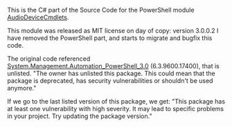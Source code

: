 This is the C# part of the Source Code for the PowerShell module [AudioDeviceCmdlets](https://github.com/frgnca/AudioDeviceCmdlets).

This module was released as MIT license on day of copy: version 3.0.0.2
I have removed the PowerShell part, and starts to migrate and bugfix this code.

The original code referenced [System.Management.Automation_PowerShell_3.0](https://www.nuget.org/packages/System.Management.Automation_PowerShell_3.0/) (6.3.9600.17400), that is unlisted.
"The owner has unlisted this package. This could mean that the package is deprecated, has security vulnerabilities or shouldn't be used anymore."

If we go to the last listed version of this package, we get: "This package has at least one vulnerability with high severity. It may lead to specific problems in your project. Try updating the package version."
